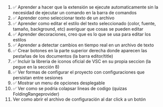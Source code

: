 1. ✅ Aprender a hacer que la extensión se ejecute automaticamente sin la necesidad de ejecutar un comando en la barra de comandos
2. ✅ Aprender como seleccionar texto de un archivo
3. ✅ Aprender como editar el estilo del texto seleccionado (color, fuente, tamaño, background, etc) averiguar que cosas se pueden editar
4. ✅ Aprender decoraciones, creo que es lo que se usa para editar los estilos
5. ✅ Aprender a detectar cambios en tiempo real en un archivo de texto
6. ✅ Crear botones en la parte superior derecha donde aparecen las pestañas de los documentos (la barra editor/title)
7. ✅ Incluir la libreria de iconos oficial de VSC en su propia seccion (la pegue en la sección 8)
8. ✅ Ver formas de configurar el proyecto con configuraciones que persistan entre sesiones
9. ✅ Mostrar un menu de opciones desplegable
10. ✅ Ver como se podria colapsar lineas de codigo (quizas FoldingRangeprovider)
11. Ver como abrir el archivo de configuración al dar click a un botón